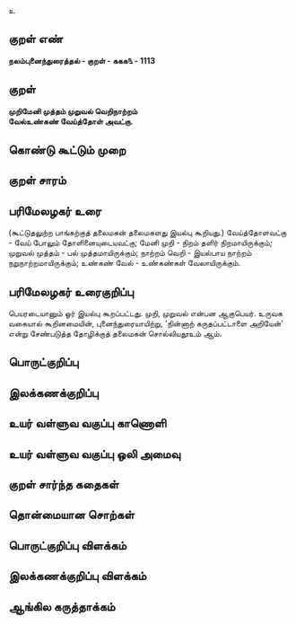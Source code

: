 உ

## குறள் எண் 

**நலம்புனைந்துரைத்தல் - குறள் - ககக௩ - 1113**

## குறள் 

**முறிமேனி முத்தம் முறுவல் வெறிநாற்றம்  
வேல்உண்கண் வேய்த்தோள் அவட்கு.**

## கொண்டு கூட்டும் முறை


## குறள் சாரம் 


## பரிமேலழகர் உரை

(கூட்டுதலுற்ற பாங்கற்குத் தலைமகன் தலைமகளது இயல்பு கூறியது.) வேய்த்தோளவட்கு - வேய் போலும் தோளினையுடையவட்கு; மேனி முறி - நிறம் தளிர் நிறமாயிருக்கும்; முறுவல் முத்தம் - பல் முத்தமாயிருக்கும்; நாற்றம் வெறி - இயல்பாய நாற்றம் நறுநாற்றமாயிருக்கும்; உண்கண் வேல் - உண்கண்கள் வேலாயிருக்கும்.

## பரிமேலழகர் உரைகுறிப்பு   

பெயரடையானும் ஓர் இயல்பு கூறப்பட்டது. முறி, முறுவல் என்பன ஆகுபெயர். உருவக வகையால் கூறினமையின், புனைந்துரையாயிற்று, 'நின்னாற் கருதப்பட்டாளை அறியேன்' என்று சேண்படுத்த தோழிக்குத் தலைமகன் சொல்லியதூஉம் ஆம்.

## பொருட்குறிப்பு 


## இலக்கணக்குறிப்பு  


## உயர் வள்ளுவ வகுப்பு காணொளி


## உயர் வள்ளுவ வகுப்பு ஒலி அமைவு 

 
## குறள் சார்ந்த கதைகள் 


## தொன்மையான சொற்கள்


## பொருட்குறிப்பு விளக்கம்


## இலக்கணக்குறிப்பு விளக்கம்


## ஆங்கில கருத்தாக்கம் 


